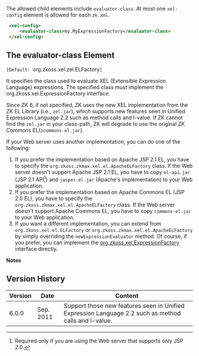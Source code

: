 The allowed child elements include `evaluator-class`. At most one
`xel-config` element is allowed for each `zk.xml`.

```xml
 <xel-config>
     <evaluator-class>my.MyExpressionFactory</evaluator-class>
 </xel-config>
```

## The evaluator-class Element

`[Default: `org.zkoss.xel.zel.ELFactory`]`

It specifies the class used to evaluate XEL (Extensible Expression
Language) expressions. The specified class must implement the
<javadoc type ="interface">org.zkoss.xel.ExpressionFactory</javadoc>
interface.

Since ZK 6, if not specified, ZK uses the new XEL implementation from
the ZK EL Library (i.e., `zel.jar`), which supports new features seen in
 Unified Expression Language 2.2 such as method calls and l-value.
If ZK cannot find the `zel.jar` in your class-path, ZK will degrade to
use the original ZK Commons EL(`zcommons-el.jar`).

If your Web server uses another implementation, you can do one of the
following:

1.  If you prefer the implementation based on Apache JSP 2.1 EL, you
    have to specify the
    `org.zkoss.zkmax.xel.el.ApacheELFactory` class. If
    the Web server doesn't support Apache JSP 2.1 EL, you have to copy
    `el-api.jar` (JSP 2.1 API[^1]) and `jasper-el.jar` (Apache's
    implementation) to your Web application.
2.  If you prefer the implementation based on Apache Commons EL (JSP 2.0
    EL), you have to specify the
    `org.zkoss.zkmax.xel.el.ApacheELFactory` class. If
    the Web server doesn't support Apache Commons EL, you have to copy
    `commons-el.jar` to your Web application.
3.  If you want a different implementation, you can extend from
    `org.zkoss.xel.el.ELFactory` or
    `org.zkoss.zkmax.xel.el.ApacheELFactory` by simply
    overriding the `newExpressionEvaluator` method. Of course, if you
    prefer, you can implement the
    [org.zkoss.xel.ExpressionFactory](https://www.zkoss.org/javadoc/latest/zk/org/zkoss/xel/ExpressionFactory.html)
    interface directly.

**Notes**

<references/>

## Version History

| Version | Date      | Content                                                                                              |
|---------|-----------|------------------------------------------------------------------------------------------------------|
| 6.0.0   | Sep. 2011 | Support those new features seen in Unified Expression Language 2.2 such as method calls and l-value. |

[^1]: Required only if you are using the Web server that supports only
    JSP 2.0.
